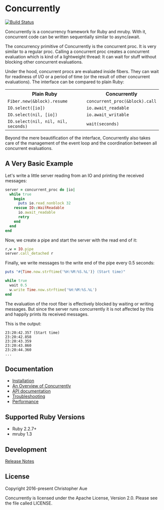 # Concurrently

[![Build Status](https://secure.travis-ci.org/christopheraue/m-ruby-concurrently.svg?branch=master)](http://travis-ci.org/christopheraue/m-ruby-concurrently)

Concurrently is a concurrency framework for Ruby and mruby. With it, concurrent
code can be written sequentially similar to async/await.

The concurrency primitive of Concurrently is the concurrent proc. It is very
similar to a regular proc. Calling a concurrent proc creates a concurrent
evaluation which is kind of a lightweight thread: It can wait for stuff without
blocking other concurrent evaluations.

Under the hood, concurrent procs are evaluated inside fibers. They can wait for
readiness of I/O or a period of time (or the result of other concurrent
evaluations). The interface can be compared to plain Ruby:

<table>
  <tr>
    <th>Plain Ruby</th>
    <th>Concurrently</th>
  </tr>
  <tr>
    <td><code>Fiber.new(&block).resume</code></td>
    <td><code>concurrent_proc(&block).call</code></td>
  </tr>
  <tr>
    <td><code>IO.select([io])</code></td>
    <td><code>io.await_readable</code></td>
  </tr>
  <tr>
    <td><code>IO.select(nil, [io])</code></td>
    <td><code>io.await_writable</code></td>
  </tr>
  <tr>
    <td><code>IO.select(nil, nil, nil, seconds)</code></td>
    <td><code>wait(seconds)</code></td>
  </tr>
</table>

Beyond the mere beautification of the interface, Concurrently also takes care
of the management of the event loop and the coordination between all concurrent
evaluations.


## A Very Basic Example

Let's write a little server reading from an IO and printing the received
messages:

```ruby
server = concurrent_proc do |io|
  while true
    begin
      puts io.read_nonblock 32
    rescue IO::WaitReadable
      io.await_readable
      retry
    end
  end
end
```

Now, we create a pipe and start the server with the read end of it:

```ruby
r,w = IO.pipe
server.call_detached r
```

Finally, we write messages to the write end of the pipe every 0.5 seconds:

```ruby
puts "#{Time.now.strftime('%H:%M:%S.%L')} (Start time)"

while true
  wait 0.5
  w.write Time.now.strftime('%H:%M:%S.%L')
end
```

The evaluation of the root fiber is effectively blocked by waiting or writing
messages. But since the server runs concurrently it is not affected by this and
happily prints its received messages.

This is the output:

```
23:20:42.357 (Start time)
23:20:42.858
23:20:43.359
23:20:43.860
23:20:44.360
...
```


## Documentation

* [Installation][installation]
* [An Overview of Concurrently][overview]
* [API documentation][documentation]
* [Troubleshooting][troubleshooting]
* [Performance][performance]


## Supported Ruby Versions

* Ruby 2.2.7+
* mruby 1.3


## Development

[Release Notes][release_notes]


## License

Copyright 2016-present Christopher Aue

Concurrently is licensed under the Apache License, Version 2.0. Please see the
file called LICENSE.


[installation]: http://www.rubydoc.info/github/christopheraue/m-ruby-concurrently/file/guides/Installation.md
[overview]: http://www.rubydoc.info/github/christopheraue/m-ruby-concurrently/file/guides/Overview.md
[documentation]: http://www.rubydoc.info/github/christopheraue/m-ruby-concurrently/index
[troubleshooting]: http://www.rubydoc.info/github/christopheraue/m-ruby-concurrently/file/guides/Troubleshooting.md
[performance]: http://www.rubydoc.info/github/christopheraue/m-ruby-concurrently/file/guides/Performance.md
[release_notes]: http://www.rubydoc.info/github/christopheraue/m-ruby-concurrently/file/RELEASE_NOTES.md